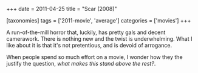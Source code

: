 +++
date = 2011-04-25
title = "Scar (2008)"

[taxonomies]
tags = ['2011-movie', 'average']
categories = ['movies']
+++

A run-of-the-mill horror that, luckily, has pretty gals and decent
camerawork. There is nothing new and the twist is underwhelming. What I
like about it is that it's not pretentious, and is devoid of arrogance.

When people spend so much effort on a movie, I wonder how they the
justify the question, *what makes this stand above the rest?*.
